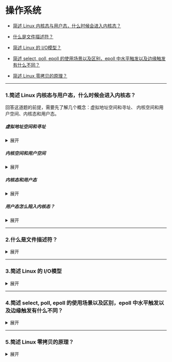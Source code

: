 # 操作系统


* [简述 Linux 内核态与用户态，什么时候会进入内核态？](#1)

* [什么是文件描述符？](#2)

* [简述 Linux 的 I/O模型？](#3)

* [简述 select, poll, epoll 的使用场景以及区别，epoll 中水平触发以及边缘触发有什么不同？](#4)

* [简述 Linux 零拷贝的原理？](#5)


------

### <span id="1">1.简述 Linux 内核态与用户态，什么时候会进入内核态？</span>
回答这道题的前提，需要先了解几个概念：虚拟地址空间和寻址、 内核空间和用户空间、内核态和用户态。
##### 虚拟地址空间和寻址
<details>
<summary>展开</summary>
以32位操作系统为例，它的寻址空间就是4G(2^32)。

寻址是指操作系统能找到的地址范围，32位的操作系统能找到的最大地址空间就是4G。
操作系统会给每个进程分配4G的虚拟内存空间，这个虚拟内存空间和真实内存空间之间有映射关系。
</details>

##### 内核空间和用户空间
<details>
<summary>展开</summary>
现代操作系统都会有内核，内核可以访问受保护的内存空间和访问底层硬件的权限，所以为了保证内核空间的安全。就需要区分内核空间和用户空间。
所以以4G的地址空间为例，内核空间拥有最上面的 1G 空间，用户空间拥有其余的3G空间。最高 1G 的内核空间是被所有进程共享的。

![](https://github.com/binbinshan/Review-Up/blob/master/images/网络协议/16239276614333.jpg)

也就是每个进程的 4G 地址空间中，最高 1G 都是一样的，即内核空间。只有剩余的 3G 才归进程自己使用。 
</details>

##### 内核态和用户态
<details>
<summary>展开</summary>
在理解了内核空间和用户空间之后，内核态和用户态就非常简单了。当进程运行在内核空间时就处于内核态，而进程运行在用户空间时则处于用户态。

* 在内核态中，进程运行在内核空间中，此时CPU可以执行任何指令，运行代码也不受限制，可以访问任意内存空间。
* 在用户态中，进程运行在用户空间中，此时要受制CPU的各种限制，也只能访问用户态下可访问的虚拟空间地址。
</details>

##### 用户态怎么陷入内核态？
<details>
<summary>展开</summary>
主要是三个方面，会使用户态陷入内核态：

1. 系统调用：用户态进程通过系统调用申请使用操作系统提供的服务来完成任务，比如说读取磁盘上的一个文件，就会将用户态进程转为内核态。

2. 异常：当进程在用户态的执行过程中出现异常，此时就会由当前进程切换到内核中处理异常的服务中，也会将用户态进程转为内核态。
3. 外围设备中断：当外围设备完成用户请求的操作后，会向CPU发出相应的中断信号，比如说读取磁盘文件完成，系统会切换到中断处理后的后续操作，这个时候如果执行指令的进程处于用户态时，也会先切入到内核态。
</details>


------

### <span id="2">2.什么是文件描述符？</span>
<details>
<summary>展开</summary>

文件描述符是一个非负整数，从0开始。进程使用文件描述符来标识一个打开的文件。

系统为每个进程维护了一个文件描述符表，表示该进程打开文件的记录表，而**文件描述符**实际上就是这张表的索引。当进程打开（open）或者新建（create）文件时，内核会在该进程的文件列表中新增一个表项，同时返回一个文件描述符 —— 也就是新增表项的下标。

一般来说，每个进程最多可以打开 64 个文件，fd ∈ 0~63。在不同系统上，最多允许打开的文件个数不同，Linux 2.4.22 强制规定最多不能超过 1,048,576。

每个进程默认都有 3 个文件描述符：0 (stdin)、1 (stdout)、2 (stderr)。分别代表：标准输入流、标准输出流、标准错误流。

##### socket和fd

socket 是 Unix 中的术语。socket 可以用于同一台主机的不同进程间的通信，也可以用于不同主机间的通信。一个 socket 包含地址、类型和通信协议等信息，通过 socket() 函数创建。

比如可以将 socket 和 fd 视为同义词，当我们获取了一个socket,返回的就是这个 socket 对应的文件描述符 fd。操作系统将 socket 映射到进程的一个文件描述符上，进程就可以通过读写这个文件描述符来和远程主机通信。

socket 是进程间通信规则的高层抽象，而 fd 提供的是底层的具体实现。socket 与 fd 是一一对应的。通过 socket 通信，实际上就是通过文件描述符 fd 读写文件。这也符合 Unix“一切皆文件”的哲学。

</details>


------

### <span id="3">3.简述 Linux 的 I/O模型</span>
<details>
<summary>展开</summary>

网络IO的本质是socket的读取，socket在linux系统被抽象为流，IO可以理解为对流的操作。

对于一次IO的read来说分为两步：
1. 等待数据准备
2. 将数据从内核拷贝到进程

对于socket流而言：
1. 通常涉及等待网络上的数据分组到达，然后被复制到内核的某个缓冲区。
2. 把数据从内核缓冲区复制到应用进程缓冲区。

----
网络IO模型有以下几种：阻塞IO、非阻塞IO、多路复用IO、信号驱动IO、异步IO

* 阻塞IO：socket默认IO模型，进程从用户调用到系统调用，再到读取数据，所有中间过程中进程都是阻塞的，直到数据读取完毕。

![](https://github.com/binbinshan/Review-Up/blob/master/images/操作系统/16240019257667.jpg)
优点：能够无延迟的返回数据，即处理完即可返回。
缺点：进程会阻塞，导致性能变低。


* 非阻塞IO：应用进程执行系统调用之后，内核会返回一个错误码。应用进程不阻塞可以继续执行，但是需要不断的执行系统调用来获知是否完成，这种方式称为轮询(polling)。轮询检查内核数据，直到数据准备好，再拷贝数据到进程，进行数据处理。

![](https://github.com/binbinshan/Review-Up/blob/master/images/操作系统/16240025876184.jpg)
优点：进程在等待的时候，可以进行其他任务。
缺点：因为轮询的原因，任务的响应延迟会增大。

* 多路复用IO：使用 select、poll、epoll函数 让多个进程阻塞在这里，当任意一个数据准备好之后，返回进行可读，然后进程再进行系统调用，将数据由内核拷贝到用户进程。

多路复用IO相对于非阻塞IO：前者可以等待多个socket，能实现同时对多个IO端口进行监听。后者只能对一个进程进行轮询。

![](https://github.com/binbinshan/Review-Up/blob/master/images/操作系统/16240046660747.jpg)
优点：系统开销小，系统不需要创建新的额外进程或者线程
缺点：
前三种IO模型，从整个IO过程来看，他们都是顺序执行的，因此可以归为同步模型。都是进程主动等待且向内核检查状态。
高并发的程序一般使用 同步非阻塞 方式而非 多线程 + 同步阻塞方式

* 信号驱动IO：首先允许Socket进行信号驱动IO,并安装一个信号处理函数，进程继续运行并不阻塞。当数据准备好时，进程会收到一个SIGIO信号，可以在信号处理函数中调用I/O操作函数处理数据。

![](https://github.com/binbinshan/Review-Up/blob/master/images/操作系统/16240063938595.jpg)

* 异步非阻塞IO：用户进程进行系统调用之后，无论内核数据是否准备好，都会直接返回给用户进程，然后用户态进程可以去做别的事情。等到socket数据准备好了，内核直接复制数据给进程，然后从内核向进程发送通知。IO两个阶段，进程都是非阻塞的。

![](https://github.com/binbinshan/Review-Up/blob/master/images/操作系统/16240064759583.jpg)


五种IO比较：

![](https://github.com/binbinshan/Review-Up/blob/master/images/操作系统/16240065655489.jpg)

非阻塞IO和异步IO的区别：
非阻塞IO是同步的，而异步IO是异步的，这是因为非阻塞IO要不断的去轮询检查是否数据读取完成，而异步IO会在数据读完之后直接从内核拷贝到用户空间。

</details>


------

### <span id="4">4.简述 select, poll, epoll 的使用场景以及区别，epoll 中水平触发以及边缘触发有什么不同？</span>
<details>
<summary>展开</summary>
select、poll、epoll都是I/O多路复用的机制。I/O多路复用就是通过一种机制，一个进程可以监视多个文件描述符，一旦某个描述符就绪（读就绪或写就绪），能够通知程序进行相应的读写操作 。

### select 
使用fd_set(文件描述符集合)，将感兴趣的文件描述符传给select，select会将就绪的文件描述符返回。通知进行读写。

缺点：
1. 用户态和内核态的频繁切换：当需要select监听一个文件描述符时，就会把fd_set从用户态拷贝到内核态。
2. 内核需要遍历传进来的每一个文件描述符，不管是否就绪。
3. 监听的文件描述符数量受限制，最多1024个，不同操作系统可能不同。

### poll
poll 和 select 几乎没有区别。poll 采用链表的方式存储文件描述符，没有最大存储数量的限制。

缺点和select基本一样，除了文件描述符数量不受限制。

### epoll

epoll 是对 select 和 poll 的改进，避免了“性能开销大”和“文件描述符数量少”两个缺点。

* 如何解决性能开销大？
    1. 为每个文件描述符指定了回调函数，并在就绪时将其加入到就绪列表。通过判断就绪列表是否有值，这样时间复杂度就变成了O(1)，select和poll的需要遍历所有的文件描述符集合，时间复杂度是O(n)

    2. 每次调用 select 时都需要向内核拷贝所有要监听的描述符集合，而 epoll 对于每个描述符，只需要在传递一次，之后不需要再次传递。这也大大提高了效率。

* 如何解决文件描述符少？
epoll解决文件描述符数量少的问题，是采用红黑树来存储文件描述符集合。


### 使用场景：
* select ： 更加适用于实时要求更高的场景，因为超时时间可以到纳秒，epoll和poll是到毫秒。
 
* poll ：没有最大描述符数量的限制，如果对实时性要求不高，应该使用 poll 而不是 select，并且如果同时监控小于 1000 个描述符，就没有必要使用 epoll。
 
* epoll 如果只需要运行在 Linux 平台上，并且有非常大量的描述符需要同时轮询，而且这些连接最好是长连接。

### 水平触发和边缘触发
select，poll 只支持水平触发，epoll 支持水平触发和边缘触发。

水平触发（LT，Level Trigger）：当文件描述符就绪时，会触发通知，如果用户程序没有一次性把数据读/写完，下次还会发出可读/可写信号进行通知。是默认的一种模式，并且同时支持 Blocking 和 No-Blocking。

边缘触发（ET，Edge Trigger）：仅当描述符从未就绪变为就绪时，通知一次，之后不会再通知。只支持 No-Blocking，以避免由于一个文件句柄的阻塞读/阻塞写操作把处理多个文件描述符的任务饿死。


</details>


------

### <span id="5">5.简述 Linux 零拷贝的原理？</span>
<details>
<summary>展开</summary>

# 简述 Linux 零拷贝的原理

零拷贝技术是指在执行时，避免从一个内存区域复制到另一个内存区域，减少上下文切换和复制的时间。
零拷贝技术带来的改变：
1. 可有效减少从内核态和用户态的上下文切换带来的cpu开销。
2. 减少内核缓冲区和用户进程缓冲区之间反复的 I/O 拷贝操作。

在linux中零拷贝的实现主要有三种方式：
1. 用户态直接IO
    应用系统直接访问存储介质，直接将硬件上的数据拷贝到用户空间，避免了内核空间到用户空间的复制，但是还是存在内核空间和用户空间的上下文切换。
    
1. 减少拷贝次数
    在数据传输过程中，避免数据在用户空间缓冲区和系统内核空间缓冲区之间的CPU拷贝，以及数据在系统内核空间内的CPU拷贝，这也是当前主流零拷贝技术的实现思路。

3. 写时复制技术
    写时复制指的是当多个进程共享同一块数据时，如果其中一个进程需要对这份数据进行修改，那么将其拷贝到自己的进程地址空间中，如果只是数据读取操作则不需要进行拷贝操作。


这里主要举一个减少拷贝次数的实现，因为减少拷贝次数是现在的主流实现，通过 mmap + write 实现的零拷贝技术。
### mmap
在传统IO方式，底层实际上通过调用read()和write()来实现，通过read()把数据从硬盘读取到内核缓冲区，再复制到用户缓冲区；然后再通过write()写入到socket缓冲区，最后写入网卡设备。整个过程发生了4次用户态和内核态的上下文切换和4次拷贝。

![](https://github.com/binbinshan/Review-Up/blob/master/images/操作系统/2021-06-18_20-04-17.png)


mmap 是 Linux 提供的一种内存映射文件方法，即将将读缓冲区的地址和用户缓冲区的地址进行映射。
简单来说就是使用mmap替换了传统IO中的read+write中的read操作，减少了一次CPU的拷贝。整个过程发生了4次用户态和内核态的上下文切换和3次拷贝。

![](https://github.com/binbinshan/Review-Up/blob/master/images/操作系统/2021-06-18_20-07-32.png)
mmap的方式节省了一次CPU拷贝，同时由于用户进程中的内存是虚拟的，只是映射到内核的读缓冲区，所以可以节省一半的内存空间，比较适合大文件的传输。

### Java NIO 零拷贝
在 Java NIO 中的通道（Channel）就相当于操作系统的内核空间（kernel space）的缓冲区，而缓冲区（Buffer）对应的相当于操作系统的用户空间（user space）中的用户缓冲区（user buffer）。 
* 通道（Channel）是全双工的（双向传输），它既可能是读缓冲区（read buffer），也可能是网络缓冲区（socket buffer）。 
* 缓冲区（Buffer）分为堆内存（HeapBuffer）和堆外内存（DirectBuffer），这是通过 malloc() 分配出来的用户态内存。


在Java NIO中通过FileChannel来提供零拷贝的支持，分别是
1. FileChannel.map: 将文件的一部分映射到内存
2. FileChannel.transferTo: 将本Channel的文件字节转移到指定的可写Channel


另外在Netty和RocketMQ中都大量使用了零拷贝技术。


</details>